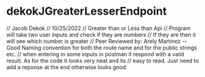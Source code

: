# dekokJGreaterLesserEndpoint
// Jacob Dekok
// 10/25/2022
// Greater than or Less than Api
// Program will take two user inputs and check if they are numbers
// If they are then it will see which number is greater
// Peer Reviewed by: Arely Martinez -- Good Naming convention for both the route name and for the public strings etc. 
// when entering in some inputs in postman it respond with a vaild result. As for the code it looks very neat and its 
// easy to read. Just need to add a reponse at the end otherwise looks good. 

